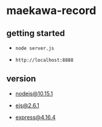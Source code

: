 # maekawa-record

## getting started

* ``node server.js``

* ``http://localhost:8888``

## version

* nodejs@10.15.1

* ejs@2.6.1

* express@4.16.4